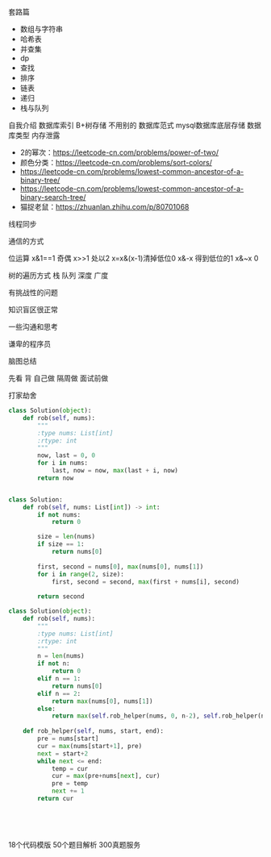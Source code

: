 

套路篇


+ 数组与字符串
+ 哈希表
+ 并查集
+ dp
+ 查找
+ 排序
+ 链表
+ 递归
+ 栈与队列



自我介绍
数据库索引
B+树存储 不用别的
数据库范式
mysql数据库底层存储
数据库类型
内存泄露


+ 2的幂次：https://leetcode-cn.com/problems/power-of-two/
+ 颜色分类：https://leetcode-cn.com/problems/sort-colors/
+ https://leetcode-cn.com/problems/lowest-common-ancestor-of-a-binary-tree/
+ https://leetcode-cn.com/problems/lowest-common-ancestor-of-a-binary-search-tree/
+ 猫捉老鼠：https://zhuanlan.zhihu.com/p/80701068

线程同步

通信的方式

位运算 x&1==1 奇偶 x>>1 处以2 x=x&(x-1)清掉低位0 x&-x 得到低位的1 x&~x 0

树的遍历方式 栈  队列 深度 广度

有挑战性的问题

知识盲区很正常

一些沟通和思考

谦卑的程序员


脑图总结


先看 背 自己做 隔周做 面试前做


打家劫舍

```python
class Solution(object):
    def rob(self, nums):
        """
        :type nums: List[int]
        :rtype: int
        """
        now, last = 0, 0
        for i in nums: 
            last, now = now, max(last + i, now)
        return now
```


```python

class Solution:
    def rob(self, nums: List[int]) -> int:
        if not nums:
            return 0

        size = len(nums)
        if size == 1:
            return nums[0]
        
        first, second = nums[0], max(nums[0], nums[1])
        for i in range(2, size):
            first, second = second, max(first + nums[i], second)
        
        return second

```


```python
class Solution(object):
    def rob(self, nums):
        """
        :type nums: List[int]
        :rtype: int
        """
        n = len(nums)
        if not n:
            return 0
        elif n == 1:
            return nums[0]
        elif n == 2:
            return max(nums[0], nums[1])
        else:
            return max(self.rob_helper(nums, 0, n-2), self.rob_helper(nums, 1, n-1))
        
    def rob_helper(self, nums, start, end):
        pre = nums[start]
        cur = max(nums[start+1], pre)
        next = start+2
        while next <= end:
            temp = cur
            cur = max(pre+nums[next], cur)
            pre = temp
            next += 1
        return cur
        
        
        
        
```


18个代码模版
50个题目解析
300真题服务






